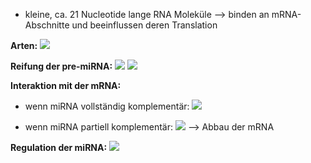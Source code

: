 - kleine, ca. 21 Nucleotide lange RNA Moleküle --> binden an mRNA-Abschnitte und beeinflussen deren Translation

**Arten:**
![](Pasted%20image%2020250409160217.png)

**Reifung der pre-miRNA:**
![](Pasted%20image%2020250409160821.png)
![](Pasted%20image%2020250409160851.png)

**Interaktion mit der mRNA:**
- wenn miRNA vollständig komplementär:
![](Pasted%20image%2020250409161455.png)

- wenn miRNA partiell komplementär:
![](Pasted%20image%2020250409161542.png)
--> Abbau der mRNA

**Regulation der miRNA:**
![](Pasted%20image%2020250409161652.png)

